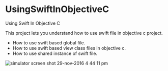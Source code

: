 # UsingSwiftInObjectiveC

Using Swift In Objective C

This project lets you understand how to use swift file in objective c project.

- How to use swift based global file.
- How to use swift based view class files in objective c.
- How to use shared instance of swift file.

![simulator screen shot 29-nov-2016 4 44 11 pm](https://cloud.githubusercontent.com/assets/23353196/20707834/2ac95722-b653-11e6-904d-1d51000c6cf7.png)